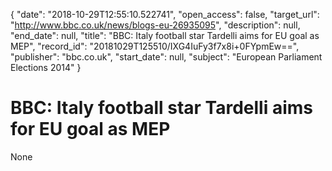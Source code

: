 {
  "date": "2018-10-29T12:55:10.522741", 
  "open_access": false, 
  "target_url": "http://www.bbc.co.uk/news/blogs-eu-26935095", 
  "description": null, 
  "end_date": null, 
  "title": "BBC:  Italy football star Tardelli aims for EU goal as MEP", 
  "record_id": "20181029T125510/IXG4IuFy3f7x8i+0FYpmEw==", 
  "publisher": "bbc.co.uk", 
  "start_date": null, 
  "subject": "European Parliament Elections 2014"
}

# BBC:  Italy football star Tardelli aims for EU goal as MEP

None